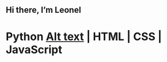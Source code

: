 ## Hi there, I’m Leonel

# Python [Alt text]([image.png](https://raw.githubusercontent.com/devicons/devicon/master/icons/python/python-original.svg)) | HTML | CSS | JavaScript 
<!--
**leocorrea19/leocorrea19** is a ✨ _special_ ✨ repository because its `README.md` (this file) appears on your GitHub profile.

Here are some ideas to get you started:

- 🔭 I’m currently working on ...
- 🌱 I’m currently learning ...
- 👯 I’m looking to collaborate on ...
- 🤔 I’m looking for help with ...
- 💬 Ask me about ...
- 📫 How to reach me: ...
- 😄 Pronouns: ...
- ⚡ Fun fact: ...
-->
